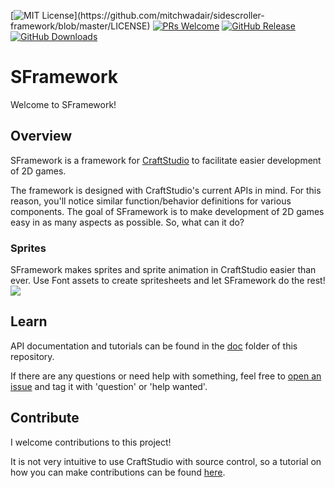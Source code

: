 [![MIT License](https://img.shields.io/apm/l/atomic-design-ui.svg?)](https://github.com/mitchwadair/sidescroller-framework/blob/master/LICENSE)
[![PRs Welcome](https://img.shields.io/badge/PRs-welcome-brightgreen.svg)](#contribute)
[![GitHub Release](https://img.shields.io/github/release/mitchwadair/sidescroller-framework.svg)](https://github.com/mitchwadair/sidescroller-framework/releases)
[![GitHub Downloads](https://img.shields.io/github/downloads/mitchwadair/sidescroller-framework/total.svg)](https://github.com/mitchwadair/sidescroller-framework/releases)

# SFramework
Welcome to SFramework!

## Overview
SFramework is a framework for [CraftStudio](https://sparklinlabs.itch.io/craftstudio) to facilitate easier development of 2D games.

The framework is designed with CraftStudio's current APIs in mind.  For this reason, you'll notice similar function/behavior definitions for various components. The goal of SFramework is to make development of 2D games easy in as many aspects as possible. So, what can it do?
### Sprites
SFramework makes sprites and sprite animation in CraftStudio easier than ever.  Use Font assets to create spritesheets and let SFramework do the rest!
![](https://i.imgur.com/G7hPae5.gif)


## Learn
API documentation and tutorials can be found in the [doc](https://github.com/mitchwadair/sidescroller-framework/tree/master/doc) folder of this repository.

If there are any questions or need help with something, feel free to [open an issue](https://github.com/mitchwadair/sidescroller-framework/issues) and tag it with 'question' or 'help wanted'.

## Contribute
I welcome contributions to this project!

It is not very intuitive to use CraftStudio with source control, so a tutorial on how you can make contributions can be found [here](https://github.com/mitchwadair/sidescroller-framework/tree/master/doc/Contribute).
